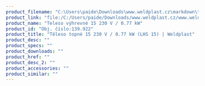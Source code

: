 ```yaml
---
product_filename: "C:\Users\paide\Downloads\www.weldplast.cz\markdown\teleso-topne-15-230-v-077-kw-lhs-15.md"
product_link: "file:/C:/Users/paide/Downloads/www.weldplast.cz/www.weldplast.cz/sk/teleso-topne-15-230-v-077-kw-lhs-15"
product_name: "Teleso výhrevné 15 230 V / 0.77 kW"
product_id: "Obj. číslo:139.922"
product_title: "Těleso topné 15 230 V / 0.77 kW (LHS 15) | Weldplast"
product_desc: ""
product_specs: ""
product_downloads: ""
product_href: ""
product_desc_2: ""
product_accessories: ""
product_similar: ""
---
```


